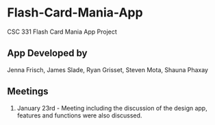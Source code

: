 # Flash-Card-Mania-App
CSC 331 Flash Card Mania App Project

## App Developed by 
Jenna Frisch,
James Slade,
Ryan Grisset,
Steven Mota,
Shauna Phaxay

## Meetings
1. January 23rd - Meeting including the discussion of the design app, features and functions were also discussed.
